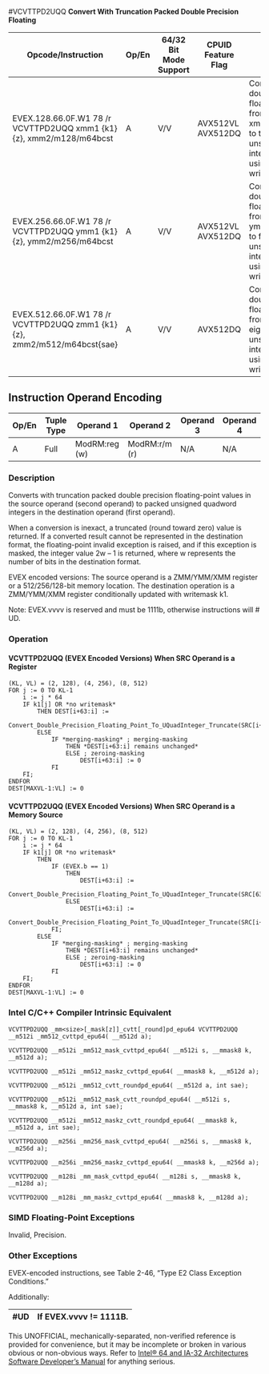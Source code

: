 #VCVTTPD2UQQ
**Convert With Truncation Packed Double Precision Floating**

| Opcode/Instruction                                                       | Op/En | 64/32 Bit Mode Support | CPUID Feature Flag | Description                                                                                                                                                             |
| ------------------------------------------------------------------------ | ----- | ---------------------- | ------------------ | ----------------------------------------------------------------------------------------------------------------------------------------------------------------------- |
| EVEX.128.66.0F.W1 78 /r VCVTTPD2UQQ xmm1 {k1}{z}, xmm2/m128/m64bcst      | A     | V/V                    | AVX512VL AVX512DQ  | Convert two packed double precision floating-point values from xmm2/m128/m64bcst to two packed unsigned quadword integers in xmm1 using truncation with writemask k1.   |
| EVEX.256.66.0F.W1 78 /r VCVTTPD2UQQ ymm1 {k1}{z}, ymm2/m256/m64bcst      | A     | V/V                    | AVX512VL AVX512DQ  | Convert four packed double precision floating-point values from ymm2/m256/m64bcst to four packed unsigned quadword integers in ymm1 using truncation with writemask k1. |
| EVEX.512.66.0F.W1 78 /r VCVTTPD2UQQ zmm1 {k1}{z}, zmm2/m512/m64bcst{sae} | A     | V/V                    | AVX512DQ           | Convert eight packed double precision floating-point values from zmm2/mem to eight packed unsigned quadword integers in zmm1 using truncation with writemask k1.        |

## Instruction Operand Encoding

| Op/En | Tuple Type | Operand 1     | Operand 2     | Operand 3 | Operand 4 |
| ----- | ---------- | ------------- | ------------- | --------- | --------- |
| A     | Full       | ModRM:reg (w) | ModRM:r/m (r) | N/A       | N/A       |

### Description

Converts with truncation packed double precision floating-point values in the source operand (second operand) to packed unsigned quadword integers in the destination operand (first operand).

When a conversion is inexact, a truncated (round toward zero) value is returned. If a converted result cannot be represented in the destination format, the floating-point invalid exception is raised, and if this exception is masked, the integer value 2w – 1 is returned, where w represents the number of bits in the destination format.

EVEX encoded versions: The source operand is a ZMM/YMM/XMM register or a 512/256/128-bit memory location. The destination operation is a ZMM/YMM/XMM register conditionally updated with writemask k1.

Note: EVEX.vvvv is reserved and must be 1111b, otherwise instructions will #​​​UD.

### Operation

#### VCVTTPD2UQQ (EVEX Encoded Versions) When SRC Operand is a Register

```
(KL, VL) = (2, 128), (4, 256), (8, 512)
FOR j := 0 TO KL-1
    i := j * 64
    IF k1[j] OR *no writemask*
        THEN DEST[i+63:i] :=
            Convert_Double_Precision_Floating_Point_To_UQuadInteger_Truncate(SRC[i+63:i])
        ELSE
            IF *merging-masking* ; merging-masking
                THEN *DEST[i+63:i] remains unchanged*
                ELSE ; zeroing-masking
                    DEST[i+63:i] := 0
            FI
    FI;
ENDFOR
DEST[MAXVL-1:VL] := 0

```

#### VCVTTPD2UQQ (EVEX Encoded Versions) When SRC Operand is a Memory Source

```
(KL, VL) = (2, 128), (4, 256), (8, 512)
FOR j := 0 TO KL-1
    i := j * 64
    IF k1[j] OR *no writemask*
        THEN
            IF (EVEX.b == 1)
                THEN
                    DEST[i+63:i] :=
            Convert_Double_Precision_Floating_Point_To_UQuadInteger_Truncate(SRC[63:0])
                ELSE
                    DEST[i+63:i] :=
            Convert_Double_Precision_Floating_Point_To_UQuadInteger_Truncate(SRC[i+63:i])
            FI;
        ELSE
            IF *merging-masking* ; merging-masking
                THEN *DEST[i+63:i] remains unchanged*
                ELSE ; zeroing-masking
                    DEST[i+63:i] := 0
            FI
    FI;
ENDFOR
DEST[MAXVL-1:VL] := 0

```

### Intel C/C++ Compiler Intrinsic Equivalent

```
VCVTTPD2UQQ _mm<size>[_mask[z]]_cvtt[_round]pd_epu64 VCVTTPD2UQQ __m512i _mm512_cvttpd_epu64( __m512d a);

```

```
VCVTTPD2UQQ __m512i _mm512_mask_cvttpd_epu64( __m512i s, __mmask8 k, __m512d a);

```

```
VCVTTPD2UQQ __m512i _mm512_maskz_cvttpd_epu64( __mmask8 k, __m512d a);

```

```
VCVTTPD2UQQ __m512i _mm512_cvtt_roundpd_epu64( __m512d a, int sae);

```

```
VCVTTPD2UQQ __m512i _mm512_mask_cvtt_roundpd_epu64( __m512i s, __mmask8 k, __m512d a, int sae);

```

```
VCVTTPD2UQQ __m512i _mm512_maskz_cvtt_roundpd_epu64( __mmask8 k, __m512d a, int sae);

```

```
VCVTTPD2UQQ __m256i _mm256_mask_cvttpd_epu64( __m256i s, __mmask8 k, __m256d a);

```

```
VCVTTPD2UQQ __m256i _mm256_maskz_cvttpd_epu64( __mmask8 k, __m256d a);

```

```
VCVTTPD2UQQ __m128i _mm_mask_cvttpd_epu64( __m128i s, __mmask8 k, __m128d a);

```

```
VCVTTPD2UQQ __m128i _mm_maskz_cvttpd_epu64( __mmask8 k, __m128d a);

```

### SIMD Floating-Point Exceptions

Invalid, Precision.

### Other Exceptions

EVEX-encoded instructions, see Table 2-46, “Type E2 Class Exception Conditions.”

Additionally:

| #​​​UD | If EVEX.vvvv != 1111B. |
| ------ | ---------------------- |

This UNOFFICIAL, mechanically-separated, non-verified reference is provided for convenience, but it may be
incomplete or broken in various obvious or non-obvious
ways. Refer to [Intel® 64 and IA-32 Architectures Software Developer’s Manual](https://software.intel.com/en-us/download/intel-64-and-ia-32-architectures-sdm-combined-volumes-1-2a-2b-2c-2d-3a-3b-3c-3d-and-4) for anything serious.

